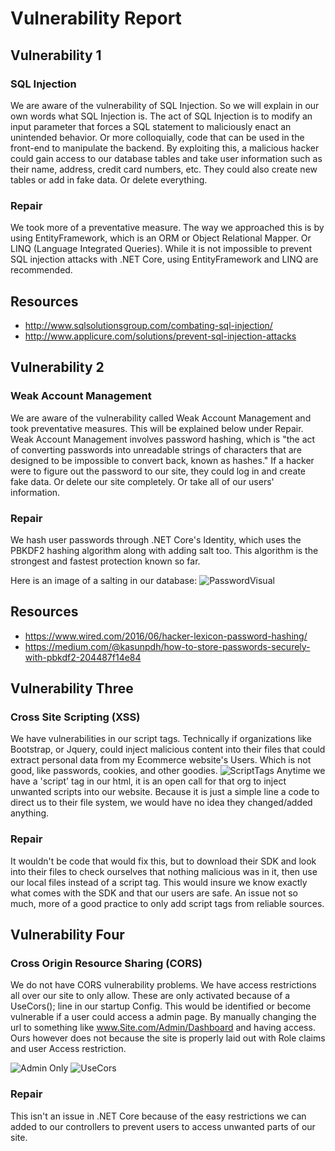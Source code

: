 # Vulnerability Report

## Vulnerability 1
### SQL Injection

We are aware of the vulnerability of SQL Injection. So we will explain in our own words what SQL Injection is. The act of SQL Injection is to modify an input parameter that forces a SQL statement to maliciously enact an unintended behavior. Or more colloquially, code that can be used in the front-end to manipulate the backend.
By exploiting this, a malicious hacker could gain access to our database tables and take user information such as their name, address, credit card numbers, etc. They could also create new tables or add in fake data. Or delete everything.

### Repair
We took more of a preventative measure. The way we approached this is by using EntityFramework, which is an ORM or Object Relational Mapper. Or LINQ (Language Integrated Queries). While it is not impossible to prevent SQL injection attacks with .NET Core, using EntityFramework and LINQ are recommended.

## Resources
- http://www.sqlsolutionsgroup.com/combating-sql-injection/
- http://www.applicure.com/solutions/prevent-sql-injection-attacks


## Vulnerability 2
### Weak Account Management
We are aware of the vulnerability called Weak Account Management and took preventative measures. This will be explained below under Repair. Weak Account Management involves password hashing, which is "the act of converting passwords into unreadable strings of characters that are designed to be impossible to convert back, known as hashes."
If a hacker were to figure out the password to our site, they could log in and create fake data. Or delete our site completely. Or take all of our users' information.

### Repair
We hash user passwords through .NET Core's Identity, which uses the PBKDF2 hashing algorithm along with adding salt too. This algorithm is the strongest and fastest protection known so far.

Here is an image of a salting in our database:
![PasswordVisual](PWHashingEx.JPG)

## Resources
- https://www.wired.com/2016/06/hacker-lexicon-password-hashing/
- https://medium.com/@kasunpdh/how-to-store-passwords-securely-with-pbkdf2-204487f14e84


## Vulnerability Three
### Cross Site Scripting (XSS)
We have vulnerabilities in our script tags. Technically if organizations like Bootstrap, or Jquery, could inject malicious content into their files that could extract personal data from my Ecommerce website's Users. Which is not good, like passwords, cookies, and other goodies.
![ScriptTags](https://puu.sh/B9qKg/9ed4e0a632.png)
Anytime we have a 'script' tag in our html, it is an open call for that org to inject unwanted scripts into our website. Because it is just a simple line a code to direct us to their file system, we would have no idea they changed/added anything. 

### Repair
It wouldn't be code that would fix this, but to download their SDK and look into their files to check ourselves that nothing malicious was in it, then use our local files instead of a script tag. This would insure we know exactly what comes with the SDK and that our users are safe. An issue not so much, more of a good practice to only add script tags from reliable sources.


## Vulnerability Four
### Cross Origin Resource Sharing (CORS)

We do not have CORS vulnerability problems. We have access restrictions all over our site to only allow. These are only activated because of a UseCors(); line in our startup Config. This would be identified or become vulnerable if a user could access a admin page. By manually changing the url to something like www.Site.com/Admin/Dashboard and having access. Ours however does not because the site is properly laid out with Role claims and user Access restriction.

![Admin Only](https://puu.sh/B9r66/cfff824e50.png)
![UseCors](https://puu.sh/B9r7p/88398be0f0.png)

### Repair
This isn't an issue in .NET Core because of the easy restrictions we can added to our controllers to prevent users to access unwanted parts of our site.
